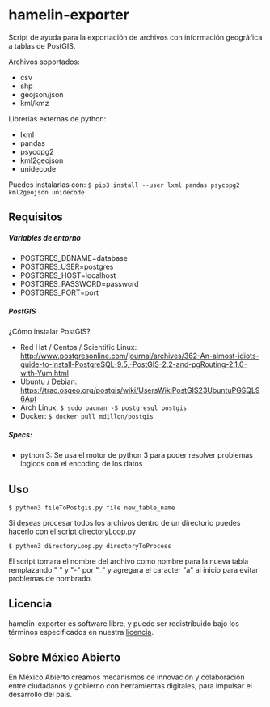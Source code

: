 # hamelin-exporter

Script de ayuda para la exportación de archivos con información geográfica a tablas de PostGIS.

Archivos soportados:
- csv
- shp
- geojson/json
- kml/kmz

Librerias externas de python:
- lxml
- pandas
- psycopg2
- kml2geojson
- unidecode

Puedes instalarlas con: ```$ pip3 install --user lxml pandas psycopg2 kml2geojson unidecode```

## Requisitos

##### Variables de entorno
- POSTGRES_DBNAME=database
- POSTGRES_USER=postgres
- POSTGRES_HOST=localhost
- POSTGRES_PASSWORD=password
- POSTGRES_PORT=port

##### PostGIS
¿Cómo instalar PostGIS?
- Red Hat / Centos / Scientific Linux: http://www.postgresonline.com/journal/archives/362-An-almost-idiots-guide-to-install-PostgreSQL-9.5,-PostGIS-2.2-and-pgRouting-2.1.0-with-Yum.html
- Ubuntu / Debian: https://trac.osgeo.org/postgis/wiki/UsersWikiPostGIS23UbuntuPGSQL96Apt
- Arch Linux: ```$ sudo pacman -S postgresql postgis```
- Docker: ```$ docker pull mdillon/postgis```

##### Specs:
- python 3: Se usa el motor de python 3 para poder resolver problemas logicos con el encoding de los datos

## Uso
```$ python3 fileToPostgis.py file new_table_name```

Si deseas procesar todos los archivos dentro de un directorio puedes hacerlo con el script directoryLoop.py

```$ python3 directoryLoop.py directoryToProcess```

El script tomara el nombre del archivo como nombre para la nueva tabla remplazando " " y "-" por "_" y agregara el caracter "a" al inicio para evitar problemas de nombrado.

## Licencia
hamelin-exporter es software libre, y puede ser redistribuido bajo los términos especificados en nuestra [licencia](https://datos.gob.mx/libreusomx).

## Sobre México Abierto
En México Abierto creamos mecanismos de innovación y colaboración entre ciudadanos y gobierno con herramientas digitales, para	impulsar el desarrollo del país.
